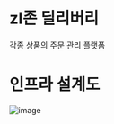 # zl존 딜리버리
각종 상품의 주문 관리 플랫폼

# 인프라 설계도
![image](https://github.com/user-attachments/assets/ed5b09de-3d60-4f1b-a832-0a133d6a72ed)
